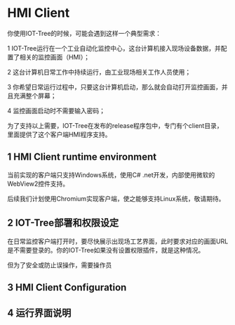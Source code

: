 HMI Client
==

你使用IOT-Tree的时候，可能会遇到这样一个典型需求：

1 IOT-Tree运行在一个工业自动化监控中心，这台计算机接入现场设备数据，并配置了相关的监控画面（HMI）；

2 这台计算机日常工作中持续运行，由工业现场相关工作人员使用；

3 你希望日常运行过程中，只要这台计算机启动，那么就会自动打开监控画面，并且充满整个屏幕；

4 监控画面启动时不需要输入密码；

为了支持以上需要，IOT-Tree在发布的release程序包中，专门有个client目录，里面提供了这个客户端HMI程序支持。

## 1 HMI Client runtime environment

当前实现的客户端只支持Windows系统，使用C# .net开发，内部使用微软的WebView2控件支持。

后续我们计划使用Chromium实现客户端，使之能够支持Linux系统，敬请期待。

## 2 IOT-Tree部署和权限设定

在日常监控客户端打开时，要尽快展示出现场工艺界面，此时要求对应的画面URL是不需要登录的。你的IOT-Tree如果没有设置权限插件，就是这种情况。

但为了安全或防止误操作，需要操作员

## 3 HMI Client Configuration


## 4 运行界面说明

